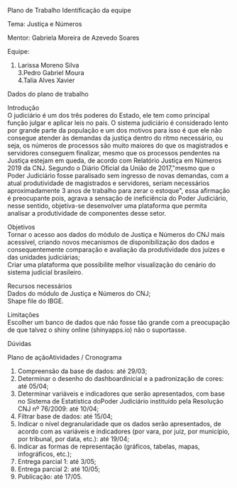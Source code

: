 Plano de Trabalho
Identificação da equipe

Tema: Justiça e Números

Mentor: 
Gabriela Moreira de Azevedo Soares

Equipe:
1. Larissa Moreno Silva\
3.Pedro Gabriel Moura\
4.Talia Alves Xavier

Dados do plano de trabalho

Introdução\
O judiciário é um dos três poderes do Estado, ele tem como principal função julgar e aplicar leis no país. O sistema judiciário é considerado lento por grande parte da população e um dos motivos para isso é que ele  não  consegue  atender  às  demandas  da  justiça dentro  do  ritmo  necessário,  ou  seja,  os  números  de processos  são  muito  maiores  do  que  os  magistrados  e  servidores  conseguem  finalizar,  mesmo  que  os processos pendentes na Justiça estejam em queda, de acordo com Relatório Justiça em Números 2019 da CNJ.  Segundo  o  Diário  Oficial  da  União  de  2017,"mesmo  que  o  Poder  Judiciário  fosse  paralisado  sem ingresso de novas demandas, com a atual produtividade de magistrados e servidores, seriam necessários aproximadamente 3 anos de trabalho para zerar o estoque", essa afirmação é preocupante pois, agrava a sensação de ineficiência do Poder Judiciário, nesse sentido, objetiva-se desenvolver uma plataforma que permita analisar a produtividade de componentes desse setor. 

Objetivos\
Tornar o acesso aos dados do módulo de Justiça e Números do CNJ mais acessível, criando novos mecanismos de disponibilização dos dados e consequentemente comparação e avaliação da produtividade dos juízes e das unidades judiciárias;\
Criar uma plataforma que possibilite melhor visualização do cenário do sistema judicial brasileiro.

Recursos necessários\
Dados do módulo de Justiça e Números do CNJ;\
Shape file do IBGE.

Limitações\
Escolher um banco de dados que não fosse tão grande com a preocupação de que talvez o shiny online (shinyapps.io) não o suportasse.

Dúvidas

Plano de açãoAtividades / Cronograma

1. Compreensão da base de dados: até 29/03;
2.  Determinar o desenho do dashboardinicial e a padronização de cores: até 05/04;
3. Determinar variáveis e indicadores que serão apresentados, com base no Sistema de Estatística doPoder Judiciário instituído pela Resolução CNJ nº 76/2009: até 10/04;
4. Filtrar base de dados: até 15/04;
5. Indicar o nível degranularidade que os dados serão apresentados, de acordo com as variáveis e indicadores (por vara, por juiz, por município, por tribunal, por data, etc.): até 19/04;
6. Indicar as formas de representação (gráficos, tabelas, mapas, infográficos, etc.);
7. Entrega parcial 1: até 3/05;
8. Entrega parcial 2: até 10/05;
9. Publicação: até 17/05.
